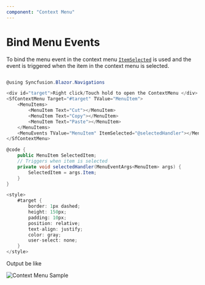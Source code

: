 ```yaml
---
component: "Context Menu"
---
```


# Bind Menu Events

To bind the menu event in the context menu [`ItemSelected`](https://help.syncfusion.com/cr/blazor/Syncfusion.Blazor.Navigations.MenuEvents-1.html#Syncfusion_Blazor_Navigations_MenuEvents_1_ItemSelected) is used and the event is triggered when the item in the context menu is selected.

```csharp

@using Syncfusion.Blazor.Navigations

<div id="target">Right click/Touch hold to open the ContextMenu </div>
<SfContextMenu Target="#target" TValue="MenuItem">
    <MenuItems>
        <MenuItem Text="Cut"></MenuItem>
        <MenuItem Text="Copy"></MenuItem>
        <MenuItem Text="Paste"></MenuItem>
    </MenuItems>
    <MenuEvents TValue="MenuItem" ItemSelected="@selectedHandler"></MenuEvents>
</SfContextMenu>

@code {
    public MenuItem SelectedItem;
    // Triggers when item is selected
    private void selectedHandler(MenuEventArgs<MenuItem> args) {
        SelectedItem = args.Item;
    }
}

<style>
    #target {
        border: 1px dashed;
        height: 150px;
        padding: 10px;
        position: relative;
        text-align: justify;
        color: gray;
        user-select: none;
    }
</style>

```

Output be like

![Context Menu Sample](./../images/context-menu.png)